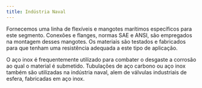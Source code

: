 ```yaml
---
title: Indústria Naval
---
```


Fornecemos uma linha de flexíveis e mangotes marítimos específicos para este segmento. Conexões e flanges, normas SAE e ANSI, são empregados na montagem desses mangotes. Os materiais são testados e fabricados para que tenham uma resistência adequada a este tipo de aplicação. 

O aço inox é frequentemente utilizado para combater o desgaste a corrosão ao qual o material é submetido. Tubulações de aço carbono ou aço inox também são utilizadas na indústria naval, alem de válvulas industriais de esfera, fabricadas em aço inox.

